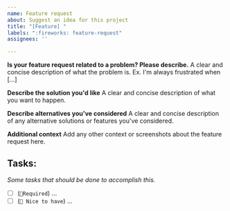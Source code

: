 ```yaml
---
name: Feature request
about: Suggest an idea for this project
title: "[Feature] "
labels: ":fireworks: feature-request"
assignees: ''

---
```


**Is your feature request related to a problem? Please describe.**
A clear and concise description of what the problem is. Ex. I'm always frustrated when [...]

**Describe the solution you'd like**
A clear and concise description of what you want to happen.

**Describe alternatives you've considered**
A clear and concise description of any alternative solutions or features you've considered.

**Additional context**
Add any other context or screenshots about the feature request here.

## Tasks:
_Some tasks that should be done to accomplish this._
- [ ] (`🔑Required`) ...
- [ ] (`🍜 Nice to have`) ...
